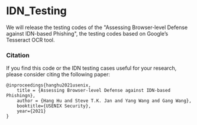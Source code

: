 # IDN_Testing
We will release the testing codes of the "Assessing Browser-level Defense against IDN-based Phishing", the testing codes based on Google’s Tesseract OCR tool.

### Citation



If you find this code or the IDN testing cases useful for your research, please consider citing the following paper:

```
@inproceedings{hanghu2021usenix,
    title = {Assessing Browser-level Defense against IDN-based Phishingn},
    author = {Hang Hu and Steve T.K. Jan and Yang Wang and Gang Wang},
    booktitle={USENIX Security},
    year={2021}
}
```

